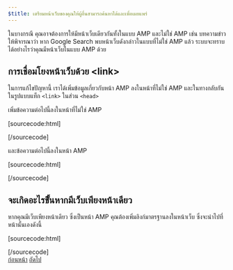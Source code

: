 ```yaml
---
$title: เตรียมหน้าเว็บของคุณให้ผู้อื่นสามารถค้นหาได้และเพื่อเผยแพร่
---
```


ในบางกรณี คุณอาจต้องการให้มีหน้าเว็บเดียวกันทั้งในแบบ AMP และไม่ใช่ AMP เช่น บทความข่าว ให้พิจารณาว่า หาก Google Search พบหน้าเว็บดังกล่าวในแบบที่ไม่ใช่ AMP แล้ว ระบบจะทราบได้อย่างไรว่าคุณมีหน้าเว็บในแบบ AMP ด้วย

## การเชื่อมโยงหน้าเว็บด้วย &lt;link>

ในการแก้ไขปัญหานี้ เราได้เพิ่มข้อมูลเกี่ยวกับหน้า AMP ลงในหน้าที่ไม่ใช่ AMP และในทางกลับกันในรูปแบบแท็ก `<link>` ในส่วน `<head>`

เพิ่มข้อความต่อไปนี้ลงในหน้าที่ไม่ใช่ AMP

[sourcecode:html]
<link rel="amphtml" href="https://www.example.com/url/to/amp/document.html">
[/sourcecode]

และข้อความต่อไปนี้ลงในหน้า AMP

[sourcecode:html]
<link rel="canonical" href="https://www.example.com/url/to/full/document.html">
[/sourcecode]

## จะเกิดอะไรขึั้นหากมีเว็บเพียงหน้าเดียว

หากคุณมีเว็บเพียงหน้าเดียว ซึ่งเป็นหน้า AMP คุณต้องเพิ่มลิงก์มาตรฐานลงในหน้าเว็บ ซึ่งจะนำไปที่หน้านั้นเองดังนี้

[sourcecode:html]
<link rel="canonical" href="https://www.example.com/url/to/amp/document.html">
[/sourcecode]

<div class="prev-next-buttons">
  <a class="button prev-button" href="/th/docs/tutorials/create/preview_and_validate.html"><span class="arrow-prev">ก่อนหน้า</span></a>
  <a class="button next-button" href="/th/docs/tutorials/create/publish.html"><span class="arrow-next">ถัดไป</span></a>
</div>

